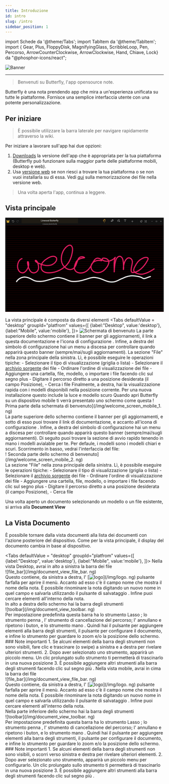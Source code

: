 ```yaml
---
title: Introduzione
id: intro
slug: /intro
sidebar_position: 1
---
```


import Schede da '@theme/Tabs'; import TabItem da '@theme/TabItem'; import { Gear, Plus, FloppyDisk, MagnifyingGlass, ScribbleLoop, Pen, Percorso, ArrowCounterClockwise, ArrowClockwise, Hand, Chiave, Lock} da "@phosphor-icons/react";

![Banner](/img/banner.png)

---

> Benvenuti su Butterfly, l'app opensource note.

Butterfly è una nota prendendo app che mira a un'esperienza unificata su tutte le piattaforme. Fornisce una semplice interfaccia utente con una potente personalizzazione.

## Per iniziare

> È possibile utilizzare la barra laterale per navigare rapidamente attraverso la wiki.

Per iniziare a lavorare sull'app hai due opzioni:

1. [Downloads](/downloads) la versione dell'app che è appropriata per la tua piattaforma (Butterfly può funzionare sulla maggior parte delle piattaforme mobili, desktop e web).
2. Usa [versione web](https://web.butterfly.linwood.dev) se non riesci a trovare la tua piattaforma o se non vuoi installarla su di essa. Vedi [qui](storage#web) sulla memorizzazione dei file nella versione web.

> Una volta aperta l'app, continua a leggere.

## Vista principale

![Vista principale](main.png)

La vista principale è composta da diversi elementi
<Tabs
    defaultValue = "desktop"
    groupId="platfrom"
        values={[
        {label:"Desktop", value:'desktop'},
 {label:"Mobile", value:'mobile'},
 ]}>
    <TabItem value="desktop">
        ![Schermata di benvenuto](/img/welcome_screen_desktop.png)
        La parte superiore dello schermo contiene il banner per gli aggiornamenti, il link a questa documentazione e l'icona di configurazione <Gear/>. Infine, a destra del simbolo di configurazione <Gear/> hai un menu a discesa per controllare quando apparirà questo banner (sempre/mai/sugli aggiornamenti).
        La sezione "File" nella zona principale della sinistra. Lì, è possibile eseguire le operazioni tipiche:
            - Selezionare il tipo di visualizzazione (griglia o lista)
            - Selezionare il [archivio sorgente](storage) dei file
            - Ordinare l'ordine di visualizzazione dei file
            - Aggiungere una cartella, file, modello, o importare i file facendo clic sul segno <Plus/> plus
            - Digitare il percorso diretto a una posizione desiderata (il campo Posizione),
            - Cerca i file
        Finalmente, a destra, hai la visualizzazione rapida con i modelli disponibili nella posizione corrente. Per una nuova installazione questo include la luce e modello scuro
    </TabItem>
    <TabItem value="mobile">
        Quando apri Butterfly su un dispositivo mobile ti verrà presentato uno schermo come questa
        ! Prima parte della schermata di benvenuto](/img/welcome_screen_mobile_1. ng)   
        La parte superiore dello schermo contiene il banner per gli aggiornamenti, e sotto di esso puoi trovare il link di documentazione, e accanto all'icona di configurazione <Gear/>. Infine, a destra del simbolo di configurazione <Gear/> hai un menu a discesa per controllare quando apparirà questo banner (sempre/mai/sugli aggiornamenti).
        Di seguito puoi trovare la sezione di avvio rapido tenendo in mano i modelli avialable per te. Per defaule, i modelli sono i modelli chiari e scuri. 
        Scorrimento in basso, vedrai l'interfaccia del file:
        \
        ! Seconda parte dello schermo di benvenuto](/img/welcome_screen_mobile_2. ng)  
        La sezione "File" nella zona principale della sinistra. Lì, è possibile eseguire le operazioni tipiche:
        - Selezionare il tipo di visualizzazione (griglia o lista)
        - Selezionare il [archivio sorgente](storage) dei file
        - Ordinare l'ordine di visualizzazione dei file
        - Aggiungere una cartella, file, modello, o importare i file facendo clic sul segno <Plus/> plus
        - Digitare il percorso diretto a una posizione desiderata (il campo Posizione),
        - Cerca file
    </TabItem>
</Tabs>

Una volta aperto un documento selezionando un modello o un file esistente, si arriva alla **Document View**

## La Vista Documento

È possibile tornare dalla vista documenti alla lista dei documenti con l'azione posteriore del dispositivo. Come per la vista principale, il display del documento cambia in base al dispositivo.

<Tabs
    defaultValue = "desktop"
    groupId="platfrom"
        values={[
        {label:"Desktop", value:'desktop'},
 {label:"Mobile", value:'mobile'},
 ]}>
    <TabItem value="desktop">
        Nella vista Desktop, avrai in alto a sinistra la barra dei file\
        ![file_bar](/img/document_view_file_bar. ng)\
        Questo contiene, da sinistra a destra, l' 
        [<img alt="logo" src="/img/logo.png" width="16"/>](/img/logo. ng)
        pulsante farfalla per aprire il menù. Accanto ad esso c'è il campo nome che mostra il nome della nota. È possibile rinominare la nota digitando un nuovo nome in quel campo e salvarla utilizzando il pulsante di salvataggio <FloppyDisk/>. Infine puoi cercare elementi <MagnifyingGlass/> all'interno della nota.
        \
        In alto a destra dello schermo hai la barra degli strumenti\
        ![toolbar](/img/document_view_toolbar. ng)\
        Per impostazione predefinita questa barra ha lo strumento Lasso <ScribbleLoop/> ; lo strumento penna <Pen/> , l' <Path/> strumento di cancellazione del percorso; l' <ArrowCounterClockwise/> annullano e <ArrowClockwise/> ripetono i buton, e lo strumento mano <Hand/>. Quindi hai il pulsante <Plus/> per aggiungere elementi alla barra degli strumenti, il pulsante <Wrench/> per configurare il documento, e infine lo strumento <Lock/> per guardare lo zoom e/o la posizione dello schermo. 
        ### Note importanti
        1. Se alcuni elementi della barra degli strumenti non sono visibili, fare clic e trascinare (o swipe) a sinistra e a destra per rivelare ulteriori strumenti. 
        2. Dopo aver selezionato uno strumento, apparirà un piccolo menu. Un clic prolungato sullo strumento ti permetterà di trascinarlo in una nuova posizione
        3. È possibile aggiungere altri strumenti alla barra degli strumenti facendo clic sul segno <Plus/> più . 
    </TabItem>
    <TabItem value="mobile">
        Nella vista mobile, avrai in cima la barra dei file\
        ![file_bar](/img/document_view_file_bar. ng)\
        Questo contiene, da sinistra a destra, l' 
        [<img alt="logo" src="/img/logo.png" width="16"/>](/img/logo. ng)
        pulsante farfalla per aprire il menù. Accanto ad esso c'è il campo nome che mostra il nome della nota. È possibile rinominare la nota digitando un nuovo nome in quel campo e salvarla utilizzando il pulsante di salvataggio <FloppyDisk/>. Infine puoi cercare elementi <MagnifyingGlass/> all'interno della nota.
        \
        Nella parte inferiore dello schermo hai la barra degli strumenti\
        ![toolbar](/img/document_view_toolbar. ng)\
        Per impostazione predefinita questa barra ha lo strumento Lasso <ScribbleLoop/> ; lo strumento penna <Pen/> , l' <Path/> strumento di cancellazione del percorso; l' <ArrowCounterClockwise/> annullano e <ArrowClockwise/> ripetono i buton, e lo strumento mano <Hand/>. Quindi hai il pulsante <Plus/> per aggiungere elementi alla barra degli strumenti, il pulsante <Wrench/> per configurare il documento, e infine lo strumento <Lock/> per guardare lo zoom e/o la posizione dello schermo. 
        ### Note importanti
        1. Se alcuni elementi della barra degli strumenti non sono visibili, o scorri verso sinistra e destra per rivelare ulteriori elementi. 
        2. Dopo aver selezionato uno strumento, apparirà un piccolo menu per configurarlo. Un clic prolungato sullo strumento ti permetterà di trascinarlo in una nuova posizione
        3. È possibile aggiungere altri strumenti alla barra degli strumenti facendo clic sul segno <Plus/> più . 
    </TabItem>
</Tabs>
